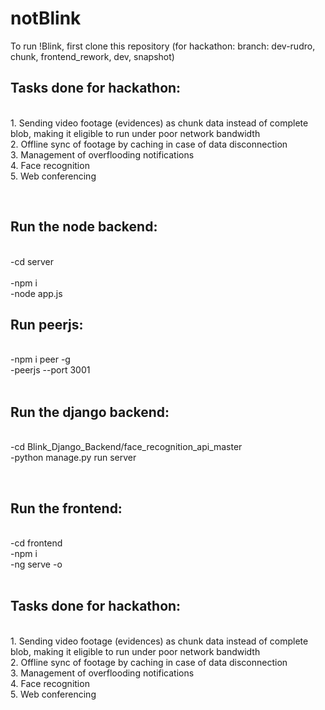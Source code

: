 # notBlink

To run !Blink, first clone this repository (for hackathon: branch: dev-rudro, chunk, frontend_rework, dev, snapshot)
<br><h2>Tasks done for hackathon:</h2>
<br>1. Sending video footage (evidences) as chunk data instead of complete blob, making it eligible to run under poor network bandwidth
<br>2. Offline sync of footage by caching in case of data disconnection
<br>3. Management of overflooding notifications
<br>4. Face recognition
<br>5. Web conferencing

<br><h2>Run the node backend: </h2><br>
-cd server <br>
<br>-npm i
<br>-node app.js
<br><h2>Run peerjs:</h2>
<br>-npm i peer -g
<br>-peerjs --port 3001
<br>
<br><h2>Run the django backend:</h2>
<br>-cd Blink_Django_Backend/face_recognition_api_master
<br>-python manage.py run server

<br><h2>Run the frontend:</h2>
<br>-cd frontend
<br>-npm i
<br>-ng serve -o
<br>
<br><h2>Tasks done for hackathon:</h2>
<br>1. Sending video footage (evidences) as chunk data instead of complete blob, making it eligible to run under poor network bandwidth
<br>2. Offline sync of footage by caching in case of data disconnection
<br>3. Management of overflooding notifications
<br>4. Face recognition
<br>5. Web conferencing
